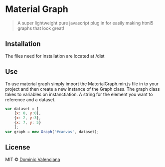 # Material Graph
> A super lightweight pure javascript plug in for easily making html5 graphs that look great!

## Installation

The files need for installation are located at /dist

## Use
To use material graph simply import the MaterialGraph.min.js file in to your project and then create a new instance of the Graph class. The graph class takes to variables on instanctiation. A string for the element you want to reference and a dataset.
```javascript
var dataset = [
    {x: 0, y:0},
    {x: 2, y:3},
    {x: 7, y: 5}
    ];
var graph = new Graph('#canvas', dataset);
```

## License

MIT © [Dominic Valenciana](https://valenciana.me)
